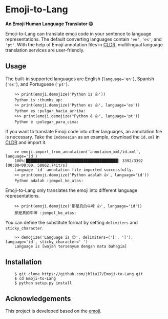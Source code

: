# Emoji-to-Lang

**An Emoji Human Language Translator 😊**

Emoji-to-Lang can translate emoji code in your sentence to language representations. The default converting languages contain ``'en'``, ``'es'``, and ``'pt'``. With the help of Emoji annotation files in [CLDR](https://github.com/unicode-org/cldr/tree/release-38/common/annotations), multilingual language translation services are user-friendly.


## Usage

The built-in supported languages are English (``language='en'``), Spanish (``'es'``), and Portuguese (``'pt'``).

```
    >> print(emoji.demojize('Python is 👍'))
    Python is :thumbs_up:
    >> print(emoji.demojize('Python es 👍', language='es'))
    Python es :pulgar_hacia_arriba:
    >>> print(emoji.demojize("Python é 👍", language='pt'))
    Python é :polegar_para_cima:️
```

If you want to translate Emoji code into other languages, an annotation file is necessary. Take the ``Indonesian`` as
an example, download the ``id.xml`` in [CLDR](https://github.com/unicode-org/cldr/tree/release-38/common/annotations) and
import it.

```
    >> emoji.import_from_annotation('annotaion_xml/id.xml', language='id')
    100%|████████████████████████████████████████| 3392/3392 [00:00<00:00, 50062.74it/s]
    Language `id` annotation file imported successfully.
    >> print(emoji.demojize('Python adalah 👍', language='id'))
    Python adalah :jempol_ke_atas:
```

Emoji-to-Lang only translates the emoji into different language representations.
```
    >> print(emoji.demojize('那是真的牛啤 👍', language='id'))
    那是真的牛啤 :jempol_ke_atas:
```

You can define the substitute format by setting `delimiters` and `sticky_character`.

```
    >> demojize('Language is 😊', delimiters=('[', ']'), language='id', sticky_character=' ')
    Language is [wajah tersenyum dengan mata bahagia]
```

## Installation

```
    $ git clone https://github.com/jhliu17/Emoji-to-Lang.git
    $ cd Emoji-to-Lang
    $ python setup.py install
```

## Acknowledgements

This project is developed based on the [emoji](https://github.com/carpedm20/emoji).
